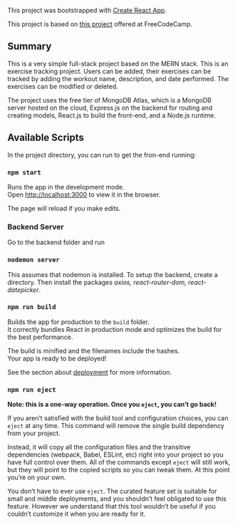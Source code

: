 This project was bootstrapped with [Create React App](https://github.com/facebook/create-react-app).

This project is based on [this project](https://github.com/beaucarnes/mern-exercise-tracker-mongodb) offered at FreeCodeCamp. 

## Summary
<p>This is a very simple full-stack project based on the MERN stack. This is an exercise tracking project. Users can be added, their exercises can be tracked by adding the workout name, description, and date performed. The exercises can be modified or deleted.
<p> The project uses the free tier of MongoDB Atlas, which is a MongoDB server hosted on the cloud, Express.js on the backend for routing and creating models, React.js to build the front-end, and a Node.js runtime.

## Available Scripts

In the project directory, you can run to get the fron-end running:

### `npm start`

Runs the app in the development mode.<br />
Open [http://localhost:3000](http://localhost:3000) to view it in the browser.

The page will reload if you make edits.<br />

### Backend Server
Go to the backend folder and run 
### `nodemon server`
This assumes that nodemon is installed. To setup the backend, create a directory. Then install the packages _axios, react-router-dom, react-datepicker_.

### `npm run build`

Builds the app for production to the `build` folder.<br />
It correctly bundles React in production mode and optimizes the build for the best performance.

The build is minified and the filenames include the hashes.<br />
Your app is ready to be deployed!

See the section about [deployment](https://facebook.github.io/create-react-app/docs/deployment) for more information.

### `npm run eject`

**Note: this is a one-way operation. Once you `eject`, you can’t go back!**

If you aren’t satisfied with the build tool and configuration choices, you can `eject` at any time. This command will remove the single build dependency from your project.

Instead, it will copy all the configuration files and the transitive dependencies (webpack, Babel, ESLint, etc) right into your project so you have full control over them. All of the commands except `eject` will still work, but they will point to the copied scripts so you can tweak them. At this point you’re on your own.

You don’t have to ever use `eject`. The curated feature set is suitable for small and middle deployments, and you shouldn’t feel obligated to use this feature. However we understand that this tool wouldn’t be useful if you couldn’t customize it when you are ready for it.
